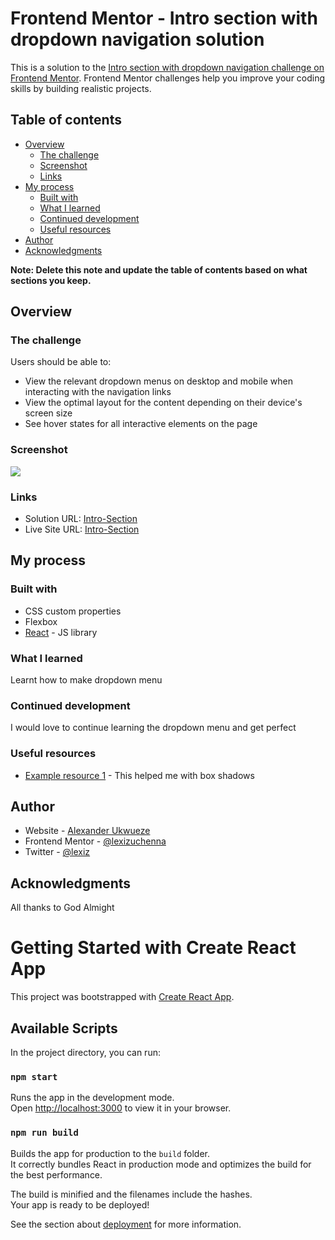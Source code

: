 # Frontend Mentor - Intro section with dropdown navigation solution

This is a solution to the [Intro section with dropdown navigation challenge on Frontend Mentor](https://www.frontendmentor.io/challenges/intro-section-with-dropdown-navigation-ryaPetHE5). Frontend Mentor challenges help you improve your coding skills by building realistic projects. 

## Table of contents

- [Overview](#overview)
  - [The challenge](#the-challenge)
  - [Screenshot](#screenshot)
  - [Links](#links)
- [My process](#my-process)
  - [Built with](#built-with)
  - [What I learned](#what-i-learned)
  - [Continued development](#continued-development)
  - [Useful resources](#useful-resources)
- [Author](#author)
- [Acknowledgments](#acknowledgments)

**Note: Delete this note and update the table of contents based on what sections you keep.**

## Overview

### The challenge

Users should be able to:

- View the relevant dropdown menus on desktop and mobile when interacting with the navigation links
- View the optimal layout for the content depending on their device's screen size
- See hover states for all interactive elements on the page

### Screenshot

![](./screenshot.jpg)

### Links

- Solution URL: [Intro-Section](https://github.com/lexizuchenna/intro-section)
- Live Site URL: [Intro-Section](https://lexizuchenna-intro-section.netlify.app)

## My process

### Built with

- CSS custom properties
- Flexbox
- [React](https://reactjs.org/) - JS library


### What I learned

Learnt how to make dropdown menu


### Continued development

I would love to continue learning the dropdown menu and get perfect

### Useful resources

- [Example resource 1](https://www.example.com) - This helped me with box shadows

## Author

- Website - [Alexander Ukwueze](https://alexander-ukwueze.netlify.app)
- Frontend Mentor - [@lexizuchenna](https://www.frontendmentor.io/profile/lexizuchenna)
- Twitter - [@lexiz](https://www.twitter.com/lexiz_uchenna_)

## Acknowledgments

All thanks to God Almight

# Getting Started with Create React App

This project was bootstrapped with [Create React App](https://github.com/facebook/create-react-app).

## Available Scripts

In the project directory, you can run:

### `npm start`

Runs the app in the development mode.\
Open [http://localhost:3000](http://localhost:3000) to view it in your browser.

### `npm run build`

Builds the app for production to the `build` folder.\
It correctly bundles React in production mode and optimizes the build for the best performance.

The build is minified and the filenames include the hashes.\
Your app is ready to be deployed!

See the section about [deployment](https://facebook.github.io/create-react-app/docs/deployment) for more information.
